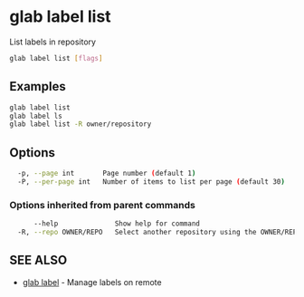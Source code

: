 # glab label list

List labels in repository

```bash
glab label list [flags]
```

## Examples

```bash
glab label list
glab label ls
glab label list -R owner/repository

```

## Options

```bash
  -p, --page int       Page number (default 1)
  -P, --per-page int   Number of items to list per page (default 30)
```

### Options inherited from parent commands

```bash
      --help              Show help for command
  -R, --repo OWNER/REPO   Select another repository using the OWNER/REPO or `GROUP/NAMESPACE/REPO` format or full URL or git URL
```

## SEE ALSO

- [glab label](./) - Manage labels on remote
